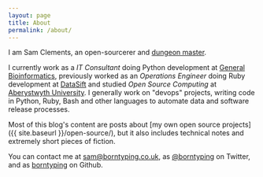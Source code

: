 ```yaml
---
layout: page
title: About
permalink: /about/
---
```


I am Sam Clements, an open-sourcerer and [dungeon master][dm].

I currently work as a *IT Consultant* doing Python development at [General Bioinformatics][gb], previously worked as an *Operations Engineer* doing Ruby development at [DataSift][ds] and studied *Open Source Computing* at [Aberystwyth University][au]. I generally work on "devops" projects, writing code in Python, Ruby, Bash and other languages to automate data and software release processes.

Most of this blog's content are posts about [my own open source projects]({{ site.baseurl }}/open-source/), but it also includes technical notes and extremely short pieces of fiction.

You can contact me at [sam@borntyping.co.uk][email], as [@borntyping][twitter] on Twitter, and as [borntyping][github] on Github.

[au]: http://www.aber.ac.uk/en/
[dm]: https://en.wikipedia.org/wiki/Dungeon_Master
[ds]: http://datasift.com/
[gb]: https://www.generalbioinformatics.com/

[github]: https://github.com/borntyping
[email]: mailto:sam@borntyping.co.uk
[twitter]: https://twitter.com/borntyping
